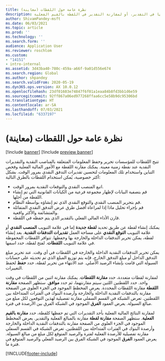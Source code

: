 ```yaml
---
title: نظرة عامة حول اللقطات (معاينة)
description: يصف هذا الموضوع ميزة اللقطات، التي تتيح لك إمكانية حفظ تقدير التدفقات النقدية للتحليل أو المقارنة مع القيم الفعلية لاحقًا. عند إنشاء تقدير بالتدفقات النقدية، يمكنك حفظ ذلك التقدير على إنه "لقطة". ويمكنك بعد ذلك استخدام اللقطات لتحرير الحسابات التي تم تضمينها في التقدير، أو لمقارنة التقدير في اللقطة بالقيم الفعلية.
author: ShivamPandey-msft
ms.date: 06/03/2021
ms.topic: article
ms.prod: ''
ms.technology: ''
ms.search.form: ''
audience: Application User
ms.reviewer: roschlom
ms.custom:
- "14151"
- intro-internal
ms.assetid: 3d43ba40-780c-459a-a66f-9a01d556e674
ms.search.region: Global
ms.author: shpandey
ms.search.validFrom: 2020-05-19
ms.dyn365.ops.version: AX 10.0.12
ms.openlocfilehash: 23df01603e74847f6f01a1eaa84b8fd3bb1d6e59
ms.sourcegitcommit: 92ff867a06ed977268ffaa6cc5e58b9dc95306bd
ms.translationtype: HT
ms.contentlocale: ar-SA
ms.lasthandoff: 07/03/2021
ms.locfileid: "6337197"
---
```

# <a name="snapshots-overview-preview"></a>نظرة عامة حول اللقطات (معاينة)

[!include [banner](../includes/banner.md)]
[!include [preview banner](../includes/preview-banner.md)]

تتيح اللقطات للمؤسسات تحرير وحفظ المعلومات المتعلقة بالمناصب النقدية والتقديرات النقدية عند نقطة زمنية معينة. يمكنك مقارنة اللقطة مع الأمور المالية الفعلية وفحص التباين واستخدام تلك المعلومات لتحسين تقديرات التدفق النقدي بمرور الوقت. بشكل أكثر خصوصية، يُمكن استخدام اللقطات بالطرق التالية:

- اتبع المنصب النقدي والتوقعات النقدية بمرور الوقت.
- قم بتصفية البيانات لإظهار مجموعة فرعية من الكيانات القانونية التي تم إنشاء اللقطة من أجلها.
- قم بتحرير المنصب النقدي والتوقع النقدي الذي تم إنشاؤه بواسطة النظام.
- قم بإجراء تحليل ماذا إذا لمراعاة أفضل طرق عرض التدفق النقدي المتفائلة والمتشائمة والأكثر واقعية.
- قارن الأداء المالي الفعلي بالتقدير الذي يتم حفظه في اللقطة.

يمكنك إنشاء لقطة عن طريق تحديد **لقطة جديدة** إما في علامة التبويب **المنصب النقدي** أو علامة التبويب **التوقع النقدي** على مساحة العمل **تقديرات التدفقات النقدية**. بعد إنشاء لقطة، يمكن تحرير التدفقات الداخلة والخارجة بها وحفظها. تتوافر اللقطات المحفوظة في علامة التبويب **اللقطات**. لفتح لقطة، حدد اسمها.

يمكن تحرير التدفقات النقدية الداخلة والخارجة في اللقطات في أي وقت. عند تحرير مبلغ التدفق الداخل أو مبلغ التدفق الخارج، فإنه يتم توزيع المبلغ الذي تم تحديثه على حسابات السيولة التي قامت بإنشاء الرصيد الأصلي. عند الانتهاء من تحرير لقطة، حدد **حفظ** لحفظ التغييرات.

لمقارنة لقطات متعددة، حدد **مقارنة اللقطات**. يمكنك مقارنة اثنين من اللقطات في وقت واحد. حدد اللقطتين اللتين سيتم مقارنتهما، ثم حدد **موافق**. ستظهر الصفحة **مقارنة اللقطة** مقارنة اللقطات المحددة. يعرض المخطط الموجود في الجزء العلوي من الصفحة مقارنة بالتدفقات النقدية الداخلة والخارجة وأرصدة البنوك في الفترات المتداخلة بين اللقطتين. تعرض الشبكة في القسم السفلي مقارنة تفصيلية لهذين التوقعين لكل مبلغ من مبالغ السيولة. يعرض العمود **الفرق** الموجود في الشبكة الفرق بين الأرصدة في فترة.

لمقارنة النتائج المالية الفعلية بأحد التقديرات التي تم حفظها كلقطة، حدد **مقارنة بالقيم الفعلية**. ستظهر الصفحة **مقارنة لقطة** مقارنة بالمبالغ الفعلية والتقدير. يعرض المخطط الموجود في الجزء العلوي من الصفحة مقارنة بالتدفقات النقدية الداخلة والخارجة وأرصدة البنوك في الفترات المتداخلة بين اللقطتين. تعرض الشبكة في القسم السفلي مقارنة تفصيلية للأرصدة الفعلية لفترة والرصيد المتوقع لكل مبلغ من مبالغ السيولة. يعرض العمود **الفرق** الموجود في الشبكة الفرق بين الرصيد الفعلي والرصيد المتوقع في فترة ما.

[!INCLUDE[footer-include](../../includes/footer-banner.md)]
